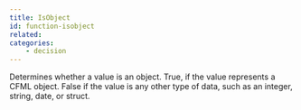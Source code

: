```yaml
---
title: IsObject
id: function-isobject
related:
categories:
    - decision
---
```


Determines whether a value is an object.
        True, if the value represents a CFML object. False if
        the value is any other type of data, such as an integer, string,
        date, or struct.
